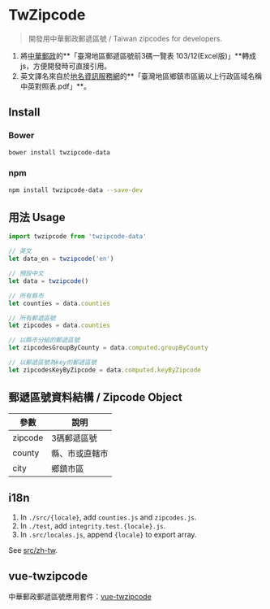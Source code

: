# TwZipcode
> 開發用中華郵政郵遞區號 / Taiwan zipcodes for developers.


1. 將[中華郵政](www.post.gov.tw)的**「臺灣地區郵遞區號前3碼一覽表 103/12(Excel版)」**轉成js，方便開發時可直接引用。
2. 英文譯名來自於[地名資訊服務網](gn.moi.gov.tw)的**「臺灣地區鄉鎮市區級以上行政區域名稱中英對照表.pdf」**。

## Install

### Bower
```sh
bower install twzipcode-data
```

### npm
```sh
npm install twzipcode-data --save-dev
```

## 用法 Usage
```javascript
import twzipcode from 'twzipcode-data'

// 英文
let data_en = twzipcode('en')

// 預設中文
let data = twzipcode()

// 所有縣市
let counties = data.counties

// 所有郵遞區號
let zipcodes = data.counties

// 以縣市分組的郵遞區號
let zipcodesGroupByCounty = data.computed.groupByCounty

// 以郵遞區號為key的郵遞區號
let zipcodesKeyByZipcode = data.computed.keyByZipcode

```

## 郵遞區號資料結構 / Zipcode Object
| 參數    | 說明           |
|---------|----------------|
| zipcode | 3碼郵遞區號    |
| county  | 縣、市或直轄市 |
| city    | 鄉鎮市區       |

## i18n
1. In `./src/{locale}`, add `counties.js` and `zipcodes.js`.
2. In `./test`, add `integrity.test.{locale}.js`.
3. In `.src/locales.js`, append `{locale}` to export array.

See [src/zh-tw](src/zh-tw).

## vue-twzipcode
中華郵政郵遞區號應用套件：[vue-twzipcode](https://github.com/yyc1217/vue-twzipcode)
